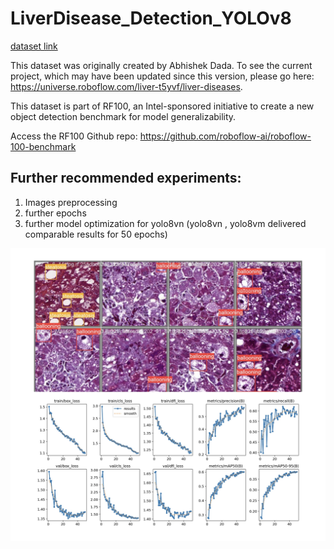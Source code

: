 # LiverDisease_Detection_YOLOv8

[dataset link](https://universe.roboflow.com/roboflow-100/liver-disease)

This dataset was originally created by Abhishek Dada. To see the current project, which may have been updated since this version, please go here: https://universe.roboflow.com/liver-t5yvf/liver-diseases.

This dataset is part of RF100, an Intel-sponsored initiative to create a new object detection benchmark for model generalizability.

Access the RF100 Github repo: https://github.com/roboflow-ai/roboflow-100-benchmark

## Further recommended experiments:
  1. Images preprocessing
  2. further epochs
  3. further model optimization for yolo8vn (yolo8vn , yolo8vm delivered comparable results for 50 epochs)

![Yolov8n-results](https://github.com/Alisoltan82/LiverDisease_Detection_YOLOv8/blob/main/IMG_0929.jpg)
